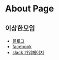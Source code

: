 # About Page


## 이상한모임

- [블로그](http://we.weirdmeetup.com/)
- [facebook](https://www.facebook.com/weweirdmeetup)
- [slack 가입페이지](https://weirdmeetup.herokuapp.com/)
